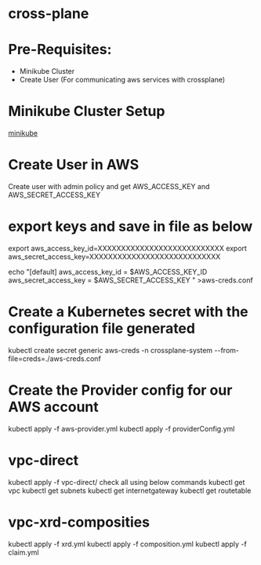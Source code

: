 # cross-plane

# Pre-Requisites:
  - Minikube Cluster
  - Create User (For communicating aws services with crossplane)
# Minikube Cluster Setup
  [minikube](https://github.com/Naresh240/kubernetes/tree/main/minikube-setup)
# Create User in AWS
  Create user with admin policy and get AWS_ACCESS_KEY and AWS_SECRET_ACCESS_KEY
# export keys and save in file as below
  export aws_access_key_id=XXXXXXXXXXXXXXXXXXXXXXXXXXX
  export aws_secret_access_key=XXXXXXXXXXXXXXXXXXXXXXXXXXXX
  
  echo "[default]
  aws_access_key_id = $AWS_ACCESS_KEY_ID
  aws_secret_access_key = $AWS_SECRET_ACCESS_KEY
  " >aws-creds.conf
# Create a Kubernetes secret with the configuration file generated
  kubectl create secret generic aws-creds -n crossplane-system --from-file=creds=./aws-creds.conf
# Create the Provider config for our AWS account
  kubectl apply -f aws-provider.yml
  kubectl apply -f providerConfig.yml
 
# vpc-direct
  kubectl apply -f vpc-direct/
check all using below commands
  kubectl get vpc
  kubectl get subnets
  kubectl get internetgateway
  kubectl get routetable
# vpc-xrd-composities
  kubectl  apply -f xrd.yml
  kubectl apply -f composition.yml
  kubectl apply -f claim.yml
